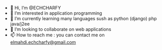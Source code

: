 - 👋 Hi, I’m @ECHCHARFY
- 👀 I’m interested in application programming 
- 🌱 I’m currently learning many languages sush as python (django) php java/j2ee
- 💞️ I’m looking to collaborate on web applications
- 📫 How to reach me : you can contact me on  elmahdi.echcharfy@gmail.com

<!---
ECHCHARFY/ECHCHARFY is a ✨ special ✨ repository because its `README.md` (this file) appears on your GitHub profile.
You can click the Preview link to take a look at your changes.
--->
